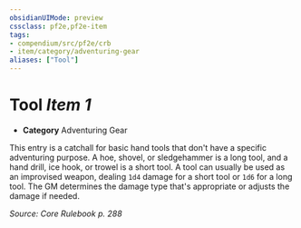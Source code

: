 ```yaml
---
obsidianUIMode: preview
cssclass: pf2e,pf2e-item
tags:
- compendium/src/pf2e/crb
- item/category/adventuring-gear
aliases: ["Tool"]
---
```

# Tool *Item 1*  

- **Category** Adventuring Gear

This entry is a catchall for basic hand tools that don't have a specific adventuring purpose. A hoe, shovel, or sledgehammer is a long tool, and a hand drill, ice hook, or trowel is a short tool. A tool can usually be used as an improvised weapon, dealing `1d4` damage for a short tool or `1d6` for a long tool. The GM determines the damage type that's appropriate or adjusts the damage if needed.

*Source: Core Rulebook p. 288*